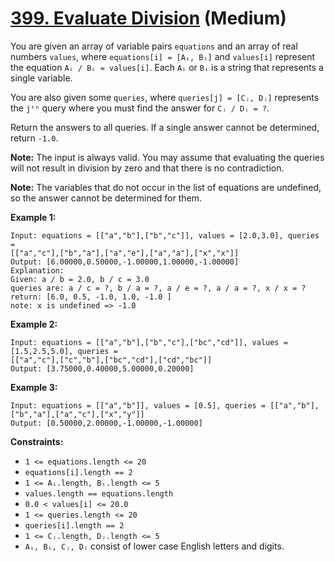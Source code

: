 # [399. Evaluate Division][link] (Medium)

[link]: https://leetcode.com/problems/evaluate-division/

You are given an array of variable pairs `equations` and an array of real numbers `values`, where
`equations[i] = [Aᵢ, Bᵢ]` and `values[i]` represent the equation `Aᵢ / Bᵢ = values[i]`. Each `Aᵢ` or
`Bᵢ` is a string that represents a single variable.

You are also given some `queries`, where `queries[j] = [Cⱼ, Dⱼ]` represents the `jᵗʰ` query where
you must find the answer for `Cⱼ / Dⱼ = ?`.

Return the answers to all queries. If a single answer cannot be determined, return `-1.0`.

**Note:** The input is always valid. You may assume that evaluating the queries will not result in
division by zero and that there is no contradiction.

**Note:** The variables that do not occur in the list of equations are undefined, so the answer
cannot be determined for them.

**Example 1:**

```
Input: equations = [["a","b"],["b","c"]], values = [2.0,3.0], queries =
[["a","c"],["b","a"],["a","e"],["a","a"],["x","x"]]
Output: [6.00000,0.50000,-1.00000,1.00000,-1.00000]
Explanation:
Given: a / b = 2.0, b / c = 3.0
queries are: a / c = ?, b / a = ?, a / e = ?, a / a = ?, x / x = ?
return: [6.0, 0.5, -1.0, 1.0, -1.0 ]
note: x is undefined => -1.0
```

**Example 2:**

```
Input: equations = [["a","b"],["b","c"],["bc","cd"]], values = [1.5,2.5,5.0], queries =
[["a","c"],["c","b"],["bc","cd"],["cd","bc"]]
Output: [3.75000,0.40000,5.00000,0.20000]
```

**Example 3:**

```
Input: equations = [["a","b"]], values = [0.5], queries = [["a","b"],["b","a"],["a","c"],["x","y"]]
Output: [0.50000,2.00000,-1.00000,-1.00000]
```

**Constraints:**

- `1 <= equations.length <= 20`
- `equations[i].length == 2`
- `1 <= Aᵢ.length, Bᵢ.length <= 5`
- `values.length == equations.length`
- `0.0 < values[i] <= 20.0`
- `1 <= queries.length <= 20`
- `queries[i].length == 2`
- `1 <= Cⱼ.length, Dⱼ.length <= 5`
- `Aᵢ, Bᵢ, Cⱼ, Dⱼ` consist of lower case English letters and digits.
